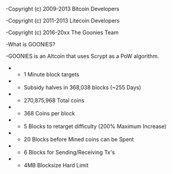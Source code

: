 -Copyright (c) 2009-2013 Bitcoin Developers

-Copyright (c) 2011-2013 Litecoin Developers

-Copyright (c) 2016-20xx The Goonies Team


-What is GOONIES?

-GOONIES is an Altcoin that uses Scrypt as a PoW algorithm.
- - 1 Minute block targets
- - Subsidy halves in 368,038 blocks (~255 Days)
- - 270,875,968 Total coins

- - 368 Coins per block
- - 5 Blocks to retarget difficulty (200% Maximum Increase)
- - 20 Blocks before Mined coins can be Spent
- - 6 Blocks for Sending/Receiving Tx's

- - 4MB Blocksize Hard Limit
